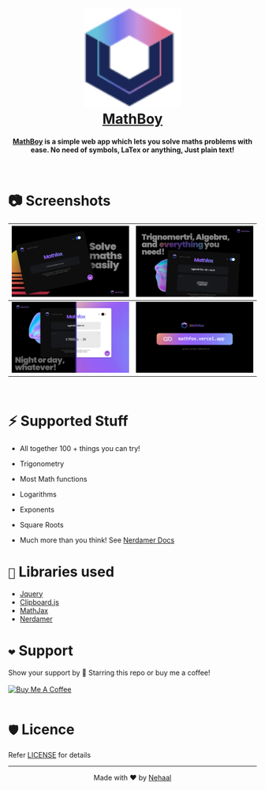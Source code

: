 <h1 align="center">
   <br>
   <a href="https://MathBoy.vercel.app/">
    <img src="./assets/images/favicon.svg" alt="Bob The Bot" width="200">
   </a>
   <br>
   <a href="https://MathBoy.vercel.app/">MathBoy</a><br>
</h1>

<h4 align="center">
    <a href="mathboy.netlify.app">MathBoy</a> is a simple web app which lets you solve maths problems with ease. No need of symbols, LaTex or anything, Just plain text!</a> 
</h4>

<br>

# 📷 Screenshots

| <img src="./assets/images/ScreenShot1.png"> | <img src="./assets/images/ScreenShot2.png"> |
| ------------------------------------------- | ------------------------------------------- |
| <img src="./assets/images/ScreenShot3.png"> | <img src="./assets/images/ScreenShot4.png"> |

<br>

# ⚡ Supported Stuff

-   All together 100 + things you can try!

-   Trigonometry
-   Most Math functions
-   Logarithms
-   Exponents
-   Square Roots
-   Much more than you think! See [Nerdamer Docs](https://nerdamer.com/documentation.html)

# `💪` Libraries used

-   [Jquery](https://github.com/jquery/jquery)
-   [Clipboard.js](https://github.com/zenorocha/clipboard.js/)
-   [MathJax](https://github.com/mathjax/MathJax)
-   [Nerdamer](https://github.com/jiggzson/nerdamer)

# `❤️` Support

Show your support by 🌟 Starring this repo or buy me a coffee!
<br><br>
<a href="https://www.buymeacoffee.com/ngupta" target="_blank"><img src="https://cdn.buymeacoffee.com/buttons/v2/default-yellow.png" alt="Buy Me A Coffee" style="height: 60px !important;width: 217px !important;" ></a><br>
<br>

# `🛡️` Licence

Refer [LICENSE](LICENCE) for details

<hr>
<p align= "center">
Made with ❤️ by <a href="https://harrytom.netlify.app/">Nehaal</a>
</p>
